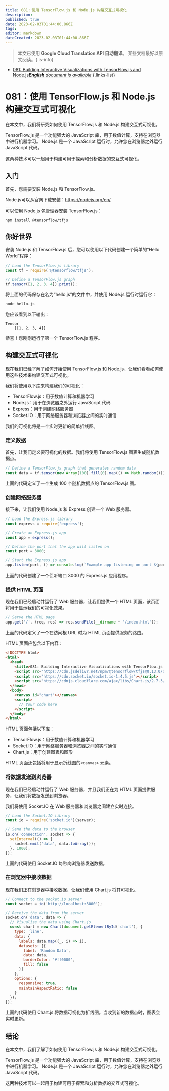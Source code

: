 ```yaml
---
title: 081：使用 TensorFlow.js 和 Node.js 构建交互式可视化
description: 
published: true
date: 2023-02-03T01:44:00.866Z
tags: 
editor: markdown
dateCreated: 2023-02-03T01:44:00.866Z
---
```


> 本文已使用 **Google Cloud Translation API 自动翻译**。
某些文档最好以原文阅读。{.is-info}



- [081: Building Interactive Visualizations with TensorFlow.js and Node.js***English** document is available*](/en/Knowledge-base/TensorFlow-js/Learning/081-building-interactive-visualizations-with-tensorflow-js-and-node-js)
{.links-list}


# 081：使用 TensorFlow.js 和 Node.js 构建交互式可视化

在本文中，我们将研究如何使用 TensorFlow.js 和 Node.js 构建交互式可视化。

TensorFlow.js 是一个功能强大的 JavaScript 库，用于数值计算，支持在浏览器中进行机器学习。 Node.js 是一个 JavaScript 运行时，允许您在浏览器之外运行 JavaScript 代码。

这两种技术可以一起用于构建可用于探索和分析数据的交互式可视化。

## 入门

首先，您需要安装 Node.js 和 TensorFlow.js。

Node.js可以从官网下载安装：https://nodejs.org/en/

可以使用 Node.js 包管理器安装 TensorFlow.js：

```
npm install @tensorflow/tfjs
```

## 你好世界

安装 Node.js 和 TensorFlow.js 后，您可以使用以下代码创建一个简单的“Hello World”程序：

```javascript
// Load the TensorFlow.js library
const tf = require('@tensorflow/tfjs');

// Define a TensorFlow.js graph
tf.tensor([1, 2, 3, 4]).print();
```

将上面的代码保存在名为“hello.js”的文件中，并使用 Node.js 运行时运行它：

```
node hello.js
```

您应该看到以下输出：

```
Tensor
    [[1, 2, 3, 4]]
```

 恭喜！您刚刚运行了第一个 TensorFlow.js 程序。

## 构建交互式可视化

现在我们已经了解了如何开始使用 TensorFlow.js 和 Node.js，让我们看看如何使用这些技术来构建交互式可视化。

我们将使用以下库来构建我们的可视化：

- TensorFlow.js：用于数值计算和机器学习
- Node.js：用于在浏览器之外运行 JavaScript 代码
- Express：用于创建网络服务器
- Socket.IO：用于网络服务器和浏览器之间的实时通信

我们的可视化将是一个实时更新的简单折线图。

### 定义数据

首先，让我们定义要可视化的数据。我们将使用 TensorFlow.js 图表生成随机数据点。

```javascript
// Define a TensorFlow.js graph that generates random data
const data = tf.tensor(new Array(100).fill(0).map(() => Math.random()));
```

上面的代码定义了一个生成 100 个随机数据点的 TensorFlow.js 图。

### 创建网络服务器

接下来，让我们使用 Node.js 和 Express 创建一个 Web 服务器。

```javascript
// Load the Express.js library
const express = require('express');

// Create an Express.js app
const app = express();

// Define the port that the app will listen on
const port = 3000;

// Start the Express.js app
app.listen(port, () => console.log(`Example app listening on port ${port}!`));
```

上面的代码创建了一个侦听端口 3000 的 Express.js 应用程序。

### 提供 HTML 页面

现在我们已经启动并运行了 Web 服务器，让我们提供一个 HTML 页面，该页面将用于显示我们的可视化效果。

```javascript
// Serve the HTML page
app.get('/', (req, res) => res.sendFile(__dirname + '/index.html'));
```

上面的代码定义了一个在访问根 URL 时为 HTML 页面提供服务的路由。

HTML 页面应包含以下内容：

```html
<!DOCTYPE html>
<html>
  <head>
    <title>081: Building Interactive Visualizations with TensorFlow.js and Node.js</title>
    <script src="https://cdn.jsdelivr.net/npm/@tensorflow/tfjs@0.13.0/dist/tf.min.js"></script>
    <script src="https://cdn.socket.io/socket.io-1.4.5.js"></script>
    <script src="https://cdnjs.cloudflare.com/ajax/libs/Chart.js/2.7.3/Chart.min.js"></script>
  </head>
  <body>
    <canvas id="chart"></canvas>
    <script>
      // Your code here
    </script>
  </body>
</html>
```

HTML 页面包括以下库：

- TensorFlow.js：用于数值计算和机器学习
- Socket.IO：用于网络服务器和浏览器之间的实时通信
- Chart.js：用于创建图表和图形

HTML 页面还包括将用于显示折线图的```<canvas>``` 元素。

### 将数据发送到浏览器

现在我们已经启动并运行了 Web 服务器，并且我们正在为 HTML 页面提供服务，让我们将数据发送到浏览器。

我们将使用 Socket.IO 在 Web 服务器和浏览器之间建立实时连接。

```javascript
// Load the Socket.IO library
const io = require('socket.io')(server);

// Send the data to the browser
io.on('connection', socket => {
  setInterval(() => {
    socket.emit('data', data.toArray());
  }, 1000);
});
```

上面的代码使用 Socket.IO 每秒向浏览器发送数据。

### 在浏览器中接收数据

现在我们正在浏览器中接收数据，让我们使用 Chart.js 将其可视化。

```javascript
// Connect to the socket.io server
const socket = io('http://localhost:3000');

// Receive the data from the server
socket.on('data', data => {
  // Visualize the data using Chart.js
  const chart = new Chart(document.getElementById('chart'), {
    type: 'line',
    data: {
      labels: data.map((_, i) => i),
      datasets: [{
        label: 'Random Data',
        data: data,
        borderColor: '#ff0000',
        fill: false
      }]
    },
    options: {
      responsive: true,
      maintainAspectRatio: false
    }
  });
});
```

上面的代码使用 Chart.js 将数据可视化为折线图。当收到新的数据点时，图表会实时更新。

## 结论

在本文中，我们了解了如何使用 TensorFlow.js 和 Node.js 构建交互式可视化。

TensorFlow.js 是一个功能强大的 JavaScript 库，用于数值计算，支持在浏览器中进行机器学习。 Node.js 是一个 JavaScript 运行时，允许您在浏览器之外运行 JavaScript 代码。

这两种技术可以一起用于构建可用于探索和分析数据的交互式可视化。